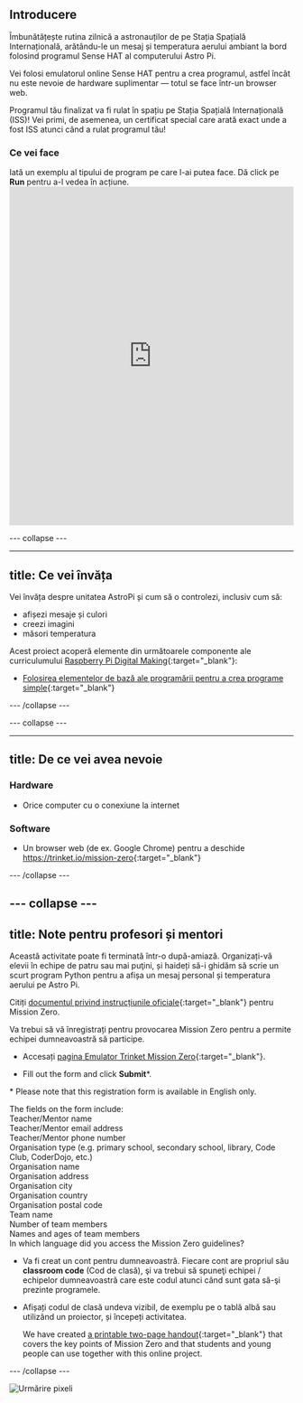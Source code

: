 ## Introducere

Îmbunătățește rutina zilnică a astronauților de pe Stația Spațială Internațională, arătându-le un mesaj și temperatura aerului ambiant la bord folosind programul Sense HAT al computerului Astro Pi.

Vei folosi emulatorul online Sense HAT pentru a crea programul, astfel încât nu este nevoie de hardware suplimentar — totul se face într-un browser web.

Programul tău finalizat va fi rulat în spațiu pe Stația Spațială Internațională (ISS)! Vei primi, de asemenea, un certificat special care arată exact unde a fost ISS atunci când a rulat programul tău!

### Ce vei face

Iată un exemplu al tipului de program pe care l-ai putea face. Dă click pe **Run** pentru a-l vedea în acțiune. <iframe src="https://trinket.io/embed/python/069f6138f7?outputOnly=true&start=result" width="100%" height="600" frameborder="0" marginwidth="0" marginheight="0" allowfullscreen mark="crwd-mark"></iframe> 

\--- collapse \---

* * *

## title: Ce vei învăța

Vei învăța despre unitatea AstroPi și cum să o controlezi, inclusiv cum să:

+ afișezi mesaje și culori
+ creezi imagini
+ măsori temperatura

Acest proiect acoperă elemente din următoarele componente ale curriculumului [Raspberry Pi Digital Making](http://rpf.io/curriculum){:target="_blank"}:

+ [Folosirea elementelor de bază ale programării pentru a crea programe simple](https://curriculum.raspberrypi.org/programming/creator/){:target="_blank"}

\--- /collapse \---

\--- collapse \---

* * *

## title: De ce vei avea nevoie

### Hardware

+ Orice computer cu o conexiune la internet

### Software

+ Un browser web (de ex. Google Chrome) pentru a deschide <https://trinket.io/mission-zero>{:target="_blank"}

\--- /collapse \---

## \--- collapse \---

## title: Note pentru profesori și mentori

Această activitate poate fi terminată într-o după-amiază. Organizați-vă elevii în echipe de patru sau mai puţini, și haideți să-i ghidăm să scrie un scurt program Python pentru a afișa un mesaj personal și temperatura aerului pe Astro Pi.

Citiți [documentul privind instrucțiunile oficiale](https://astro-pi.org/wp-content/uploads/2018/09/Astro_Pi_Mission_Zero_Guidelines_2018_19_V12_pages.pdf){:target="_blank"} pentru Mission Zero.

Va trebui să vă înregistrați pentru provocarea Mission Zero pentru a permite echipei dumneavoastră să participe.

+ Accesați [pagina Emulator Trinket Mission Zero](https://trinket.io/mission-zero/register){:target="_blank"}.

+ Fill out the form and click **Submit**\*.

\* Please note that this registration form is available in English only.

The fields on the form include:  
Teacher/Mentor name  
Teacher/Mentor email address  
Teacher/Mentor phone number  
Organisation type (e.g. primary school, secondary school, library, Code Club, CoderDojo, etc.)  
Organisation name  
Organisation address  
Organisation city  
Organisation country  
Organisation postal code  
Team name  
Number of team members  
Names and ages of team members  
In which language did you access the Mission Zero guidelines?

+ Va fi creat un cont pentru dumneavoastră. Fiecare cont are propriul său **classroom code** (Cod de clasă), şi va trebui să spuneţi echipei / echipelor dumneavoastră care este codul atunci când sunt gata să-şi prezinte programele.

+ Afișați codul de clasă undeva vizibil, de exemplu pe o tablă albă sau utilizând un proiector, și începeți activitatea.
    
    We have created [a printable two-page handout](https://astro-pi.org/astro_pi_mission_zero_project_print_out_v10_print/){:target="_blank"} that covers the key points of Mission Zero and that students and young people can use together with this online project.

\--- /collapse \---

![Urmărire pixeli](https://code.org/api/hour/begin_raspberrypi_astropi.png)